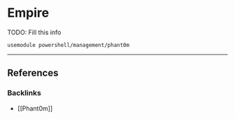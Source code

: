 # Empire

TODO: Fill this info

```
usemodule powershell/management/phant0m
```

---
## References

### Backlinks

- [[Phant0m]]